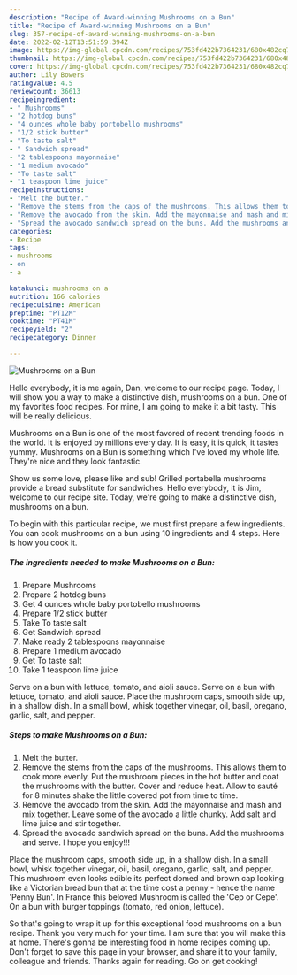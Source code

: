 ```yaml
---
description: "Recipe of Award-winning Mushrooms on a Bun"
title: "Recipe of Award-winning Mushrooms on a Bun"
slug: 357-recipe-of-award-winning-mushrooms-on-a-bun
date: 2022-02-12T13:51:59.394Z
image: https://img-global.cpcdn.com/recipes/753fd422b7364231/680x482cq70/mushrooms-on-a-bun-recipe-main-photo.jpg
thumbnail: https://img-global.cpcdn.com/recipes/753fd422b7364231/680x482cq70/mushrooms-on-a-bun-recipe-main-photo.jpg
cover: https://img-global.cpcdn.com/recipes/753fd422b7364231/680x482cq70/mushrooms-on-a-bun-recipe-main-photo.jpg
author: Lily Bowers
ratingvalue: 4.5
reviewcount: 36613
recipeingredient:
- " Mushrooms"
- "2 hotdog buns"
- "4 ounces whole baby portobello mushrooms"
- "1/2 stick butter"
- "To taste salt"
- " Sandwich spread"
- "2 tablespoons mayonnaise"
- "1 medium avocado"
- "To taste salt"
- "1 teaspoon lime juice"
recipeinstructions:
- "Melt the butter."
- "Remove the stems from the caps of the mushrooms. This allows them to cook more evenly. Put the mushroom pieces in the hot butter and coat the mushrooms with the butter. Cover and reduce heat. Allow to sauté for 8 minutes shake the little covered pot from time to time."
- "Remove the avocado from the skin. Add the mayonnaise and mash and mix together. Leave some of the avocado a little chunky. Add salt and lime juice and stir together."
- "Spread the avocado sandwich spread on the buns. Add the mushrooms and serve. I hope you enjoy!!!"
categories:
- Recipe
tags:
- mushrooms
- on
- a

katakunci: mushrooms on a 
nutrition: 166 calories
recipecuisine: American
preptime: "PT12M"
cooktime: "PT41M"
recipeyield: "2"
recipecategory: Dinner

---
```



![Mushrooms on a Bun](https://img-global.cpcdn.com/recipes/753fd422b7364231/680x482cq70/mushrooms-on-a-bun-recipe-main-photo.jpg)

Hello everybody, it is me again, Dan, welcome to our recipe page. Today, I will show you a way to make a distinctive dish, mushrooms on a bun. One of my favorites food recipes. For mine, I am going to make it a bit tasty. This will be really delicious.

Mushrooms on a Bun is one of the most favored of recent trending foods in the world. It is enjoyed by millions every day. It is easy, it is quick, it tastes yummy. Mushrooms on a Bun is something which I've loved my whole life. They're nice and they look fantastic.

Show us some love, please like and sub! Grilled portabella mushrooms provide a bread substitute for sandwiches. Hello everybody, it is Jim, welcome to our recipe site. Today, we&#39;re going to make a distinctive dish, mushrooms on a bun.


To begin with this particular recipe, we must first prepare a few ingredients. You can cook mushrooms on a bun using 10 ingredients and 4 steps. Here is how you cook it.

<!--inarticleads1-->

##### The ingredients needed to make Mushrooms on a Bun:

1. Prepare  Mushrooms
1. Prepare 2 hotdog buns
1. Get 4 ounces whole baby portobello mushrooms
1. Prepare 1/2 stick butter
1. Take To taste salt
1. Get  Sandwich spread
1. Make ready 2 tablespoons mayonnaise
1. Prepare 1 medium avocado
1. Get To taste salt
1. Take 1 teaspoon lime juice


Serve on a bun with lettuce, tomato, and aioli sauce. Serve on a bun with lettuce, tomato, and aioli sauce. Place the mushroom caps, smooth side up, in a shallow dish. In a small bowl, whisk together vinegar, oil, basil, oregano, garlic, salt, and pepper. 

<!--inarticleads2-->

##### Steps to make Mushrooms on a Bun:

1. Melt the butter.
1. Remove the stems from the caps of the mushrooms. This allows them to cook more evenly. Put the mushroom pieces in the hot butter and coat the mushrooms with the butter. Cover and reduce heat. Allow to sauté for 8 minutes shake the little covered pot from time to time.
1. Remove the avocado from the skin. Add the mayonnaise and mash and mix together. Leave some of the avocado a little chunky. Add salt and lime juice and stir together.
1. Spread the avocado sandwich spread on the buns. Add the mushrooms and serve. I hope you enjoy!!!


Place the mushroom caps, smooth side up, in a shallow dish. In a small bowl, whisk together vinegar, oil, basil, oregano, garlic, salt, and pepper. This mushroom even looks edible its perfect domed and brown cap looking like a Victorian bread bun that at the time cost a penny - hence the name &#39;Penny Bun&#39;. In France this beloved Mushroom is called the &#39;Cep or Cepe&#39;. On a bun with burger toppings (tomato, red onion, lettuce). 

So that's going to wrap it up for this exceptional food mushrooms on a bun recipe. Thank you very much for your time. I am sure that you will make this at home. There's gonna be interesting food in home recipes coming up. Don't forget to save this page in your browser, and share it to your family, colleague and friends. Thanks again for reading. Go on get cooking!
